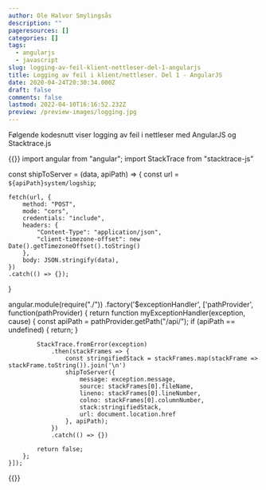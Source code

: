 ```yaml
---
author: Ole Halvor Smylingsås
description: ""
pageresources: []
categories: []
tags:
  - angularjs
  - javascript
slug: logging-av-feil-klient-nettleser-del-1-angularjs
title: Logging av feil i klient/nettleser. Del 1 - AngularJS
date: 2020-04-24T20:30:34.000Z
draft: false
comments: false
lastmod: 2022-04-10T16:16:52.232Z
preview: /preview-images/logging.jpg
---
```


Følgende kodesnutt viser logging av feil i nettleser med AngularJS og Stacktrace.js
<!--more-->

{{<highlight js>}}
import angular from "angular";
import StackTrace from "stacktrace-js"


const shipToServer = (data, apiPath) => {
    const url = `${apiPath}system/logship`;

    fetch(url, {
        method: "POST",
        mode: "cors",
        credentials: "include",
        headers: {
            "Content-Type": "application/json",
            "client-timezone-offset": new Date().getTimezoneOffset().toString()
        },
        body: JSON.stringify(data),
    })
    .catch(() => {});
}


angular.module(require("./"))
    .factory('$exceptionHandler', ['pathProvider', function(pathProvider) {
        return function myExceptionHandler(exception, cause) {
            const apiPath = pathProvider.getPath("/api/");
            if (apiPath == undefined) {
                return;
            }
            
            StackTrace.fromError(exception)
                .then(stackFrames => {
                    const stringifiedStack = stackFrames.map(stackFrame => stackFrame.toString()).join('\n')
                    shipToServer({ 
                        message: exception.message, 
                        source: stackFrames[0].fileName, 
                        lineno: stackFrames[0].lineNumber, 
                        colno: stackFrames[0].columnNumber, 
                        stack:stringifiedStack, 
                        url: document.location.href 
                    }, apiPath); 
                })
                .catch(() => {})

            return false;
        };
    }]);

{{</highlight>}}
